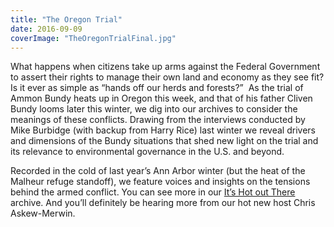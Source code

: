 ```yaml
---
title: "The Oregon Trial"
date: 2016-09-09
coverImage: "TheOregonTrialFinal.jpg"
---
```


What happens when citizens take up arms against the Federal Government to assert their rights to manage their own land and economy as they see fit? Is it ever as simple as “hands off our herds and forests?”  As the trial of Ammon Bundy heats up in Oregon this week, and that of his father Cliven Bundy looms later this winter, we dig into our archives to consider the meanings of these conflicts. Drawing from the interviews conducted by Mike Burbidge (with backup from Harry Rice) last winter we reveal drivers and dimensions of the Bundy situations that shed new light on the trial and its relevance to environmental governance in the U.S. and beyond.

Recorded in the cold of last year’s Ann Arbor winter (but the heat of the Malheur refuge standoff), we feature voices and insights on the tensions behind the armed conflict. You can see more in our [It’s Hot out There](http://www.hotinhere.us/2016/02/learning-from-the-locals-community-based-conservation-with-nils-christoffersen/) archive. And you’ll definitely be hearing more from our hot new host Chris Askew-Merwin.
